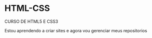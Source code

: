 # HTML-CSS
CURSO DE HTML5 E CSS3

Estou aprendendo a criar sites e agora vou gerenciar meus repositorios

